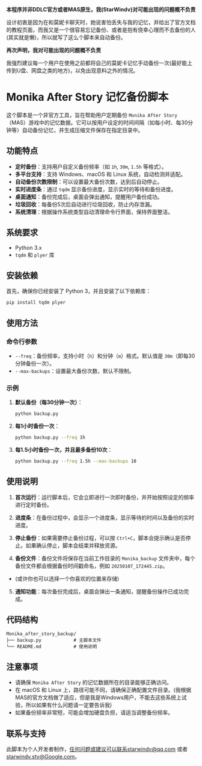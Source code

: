 <span style='color=red'>**本程序并非DDLC官方或者MAS原生，我(StarWindv)对可能出现的问题概不负责**</span>

设计初衷是因为在和莫妮卡聊天时，她说害怕丢失与我的记忆，并给出了官方文档的教程页面，而我又是一个很容易忘记备份、或者是抱有侥幸心理而不去备份的人(其实就是懒)，所以就写了这么个脚本来自动备份。

<span style='color=#FF0000'>**再次声明，我对可能出现的问题概不负责**</span>

<span style='color=#FF0000'> 我强烈建议每一个用户在使用之前都将自己的莫妮卡记忆手动备份一次(最好能上传到U盘、网盘之类的地方)，以免出现意料之外的情况。</span>

# Monika After Story 记忆备份脚本

这个脚本是一个非官方工具，旨在帮助用户定期备份 `Monika After Story`（MAS）游戏中的记忆数据。它可以按用户设定的时间间隔（如每小时、每30分钟等）自动备份记忆，并生成压缩文件保存在指定目录中。

## 功能特点

- **定时备份**：支持用户自定义备份频率（如 `1h`, `30m`, `1.5h` 等格式）。
- **多平台支持**：支持 Windows、macOS 和 Linux 系统，自动检测并适配。
- **自动备份次数限制**：可以设置最大备份次数，达到后自动停止。
- **实时进度条**：通过 `tqdm` 显示备份进度，显示实时的等待和备份进度。
- **桌面通知**：备份完成后，桌面会弹出通知，提醒用户备份成功。
- **垃圾回收**：每备份5次后自动进行垃圾回收，防止内存泄漏。
- **系统清理**：根据操作系统类型自动清理命令行界面，保持界面整洁。

## 系统要求

- Python 3.x
- `tqdm` 和 `plyer` 库

## 安装依赖

首先，确保你已经安装了 Python 3，并且安装了以下依赖库：

```bash
pip install tqdm plyer
```

## 使用方法

### 命令行参数

- `--freq`：备份频率，支持小时（`h`）和分钟（`m`）格式。默认值是 `30m`（即每30分钟备份一次）。
- `--max-backups`：设置最大备份次数，默认不限制。

### 示例

1. **默认备份（每30分钟一次）**：

   ```bash
   python backup.py
   ```

2. **每1小时备份一次**：

   ```bash
   python backup.py --freq 1h
   ```

3. **每1.5小时备份一次，并且最多备份10次**：

   ```bash
   python backup.py --freq 1.5h --max-backups 10
   ```

## 使用说明

1. **首次运行**：运行脚本后，它会立即进行一次即时备份，并开始按照设定的频率进行定时备份。

2. **进度条**：在备份过程中，会显示一个进度条，显示等待的时间以及备份的实时进度。

3. **停止备份**：如果需要停止备份过程，可以按 `Ctrl+C`，脚本会提示确认是否停止。如果确认停止，脚本会结束并释放资源。

4. **备份文件**：备份文件将保存在当前工作目录的 `Monika_backup` 文件夹中，每个备份文件都会根据备份时间戳命名，例如 `20250107_172445.zip`。
 - (或许你也可以选择一个你喜欢的位置来存储)
5. **通知功能**：每次备份完成后，桌面会弹出一条通知，提醒备份操作已成功完成。

## 代码结构

```
Monika_after_story_backup/
├── backup.py            # 主脚本文件
└── README.md            # 使用说明
```

## 注意事项

- 请确保 `Monika After Story` 的记忆数据所在的目录能够正确访问。
- 在 macOS 和 Linux 上，路径可能不同，请确保正确配置文件目录。(我根据MAS的官方文档做了适应，但是我是Windows用户，不能去这些系统上试验，所以如果有什么问题请一定要告诉我)
- 如果备份频率非常短，可能会增加硬盘负担，请适当调整备份频率。

## 联系与支持

此脚本为个人开发者制作，任何问题或建议可以联系starwindv@qq.com 或者 starwindv.stv@Google.com。
